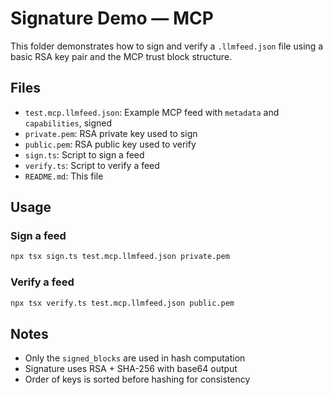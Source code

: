 # Signature Demo — MCP

This folder demonstrates how to sign and verify a `.llmfeed.json` file using a basic RSA key pair and the MCP trust block structure.

## Files

- `test.mcp.llmfeed.json`: Example MCP feed with `metadata` and `capabilities`, signed
- `private.pem`: RSA private key used to sign
- `public.pem`: RSA public key used to verify
- `sign.ts`: Script to sign a feed
- `verify.ts`: Script to verify a feed
- `README.md`: This file

## Usage

### Sign a feed

```bash
npx tsx sign.ts test.mcp.llmfeed.json private.pem
```

### Verify a feed

```bash
npx tsx verify.ts test.mcp.llmfeed.json public.pem
```

## Notes

- Only the `signed_blocks` are used in hash computation
- Signature uses RSA + SHA-256 with base64 output
- Order of keys is sorted before hashing for consistency
